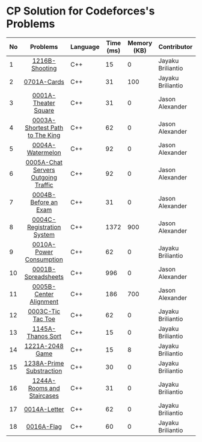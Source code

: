 # CP Solution for Codeforces's Problems

|**No**| **Problems**      | **Language** | **Time (ms)** | **Memory (KB)** | **Contributor**   |
| ---- |:-----------------:| -------- | -------- | ---------- | ----------------- |
| 1 | [1216B-Shooting](./b_1216_shooting.cpp) | C++ | 15 | 0 | Jayaku Briliantio |
| 2 | [0701A-Cards](./a_0701_cards.cpp) | C++ | 31 | 100 | Jayaku Briliantio |
| 3 | [0001A-Theater Square](./a_0001_theater_square.cpp) | C++ | 31 | 0 | Jason Alexander |
| 4 | [0003A-Shortest Path to The King](./a_0003_shortest_path_of_the_king.cpp) | C++ | 62 | 0 | Jason Alexander |
| 5 | [0004A-Watermelon](./a_0004_watermelon.cpp) | C++ | 92 | 0 | Jason Alexander |
| 6 | [0005A-Chat Servers Outgoing Traffic](./a_0005_chat_servers_outgoing_traffic.cpp) | C++ | 92 | 0 | Jason Alexander |
| 7 | [0004B-Before an Exam](./b_0004_before_an_exam.cpp) | C++ | 31 | 0 | Jason Alexander |
| 8 | [0004C-Registration System](./c_0004_registration_system.cpp) | C++ | 1372 | 900 | Jason Alexander |
| 9 | [0010A-Power Consumption](./a_0010_power_consumption.cpp) | C++ | 62 | 0 | Jayaku Briliantio |
| 10 | [0001B-Spreadsheets](./b_0001_spreadsheets.cpp) | C++ | 996 | 0 | Jason Alexander |
| 11 | [0005B-Center Alignment](./b_0005_center_alignment.cpp) | C++ | 186 | 700 | Jason Alexander |
| 12 | [0003C-Tic Tac Toe](./c_0003_tic_tac_toe.cpp) | C++ | 62 | 0 | Jayaku Briliantio |
| 13 | [1145A-Thanos Sort](./a_1145_thanos_sort.cpp) | C++ | 15 | 0 | Jayaku Briliantio |
| 14 | [1221A-2048 Game](./a_1221_2048_game.cpp) | C++ | 15 | 8 | Jayaku Briliantio |
| 15 | [1238A-Prime Substraction](./a_1238_prime_substraction.cpp) | C++ | 30 | 0 | Jayaku Briliantio |
| 16 | [1244A-Rooms and Staircases](./b_1244_rooms_and_staircases.cpp) | C++ | 31 | 0 | Jayaku Briliantio |
| 17 | [0014A-Letter](./a_0014_letter.cpp) | C++ | 62 | 0 | Jayaku Briliantio |
| 18 | [0016A-Flag](./a_0016_flag.cpp) | C++ | 60 | 0 | Jayaku Briliantio |